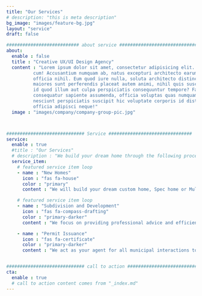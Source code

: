 ```yaml
---
title: "Our Services"
# description: "this is meta description"
bg_image: "images/feature-bg.jpg"
layout: "service"
draft: false

########################### about service #############################
about:
  enable : false
  title : "Creative UX/UI Design Agency"
  content : "Lorem ipsum dolor sit amet, consectetur adipisicing elit. Voluptate soluta corporis odit, optio
          cum! Accusantium numquam ab, natus excepturi architecto earum ipsa aliquam, illum, omnis rerum, eveniet
          officia nihil. Eum quod iure nulla, soluta architecto distinctio. Nesciunt odio ullam expedita, neque fugit
          maiores sunt perferendis placeat autem animi, nihil quis suscipit quibusdam ut reiciendis doloribus natus nemo
          id quod illum aut culpa perspiciatis consequuntur tempore? Facilis nam vitae iure quisquam eius harum
          consequatur sapiente assumenda, officia voluptas quas numquam placeat, alias molestias nisi laudantium
          nesciunt perspiciatis suscipit hic voluptate corporis id distinctio earum. Dolor reprehenderit fuga dolore
          officia adipisci neque!"
  image : "images/company/company-group-pic.jpg"



############################# Service ###############################
service:
  enable : true
  #title : "Our Services"
  # description : "We build your dream home through the following process"
  service_item:
    # featured service item loop
    - name : "New Homes"
      icon : "fas fa-house"
      color : "primary"
      content : "We will build your dream custom home, Spec home or Multiplex using your drawings or designs made by our highly recognized team of architects and designers."

    # featured service item loop
    - name : "Subdivision and Development"
      icon : "fas fa-compass-drafting"
      color : "primary-darker"
      content : "We focus on providing professional advice and efficient plans to process subdivision and development permits while maximizing on project outcomes."

    - name : "Permit Issuance"
      icon : "fas fa-certificate"
      color : "primary-darker"
      content : "We act as your agent for all municipal interactions to allow for smooth issuance of permits without compromising client requirements."


############################# call to action #################################
cta:
  enable : true
  # call to action content comes from "_index.md"
---
```

